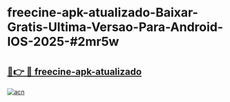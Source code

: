 # freecine-apk-atualizado-Baixar-Gratis-Ultima-Versao-Para-Android-IOS-2025-#2mr5w

# <h2><a href="https://ainizakaria.my?title=freecine-apk-atualizado&ref=24M">🔗👉 🔴 freecine-apk-atualizado</a></h2>

[![acn](https://github.com/user-attachments/assets/0f9c940e-d8b0-45ae-aac7-cd30a18b3e1c)](https://ainizakaria.my?title=freecine-apk-atualizado&ref=24M)


